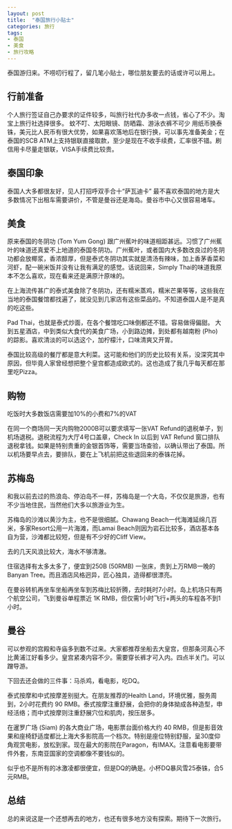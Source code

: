 ```yaml
---
layout: post
title:  "泰国旅行小贴士"
categories: 旅行
tags:
- 泰国
- 美食
- 旅行攻略
---
```

泰国游归来。不唠叨行程了，留几笔小贴士，哪位朋友要去的话或许可以用上。

## 行前准备

个人旅行签证自己办要求的证件较多，叫旅行社代办多收一点钱，省心了不少。淘宝上旅行社选择很多。
蚊不叮、太阳眼镜、防晒霜、游泳衣裤不可少
用纸币换泰铢，美元比人民币有很大优势，如果喜欢落地后在银行换，可以事先准备美金；在泰国的SCB ATM上支持银联直接取款，至少是现在不收手续费，汇率很不错。刷信用卡尽量走银联，VISA手续费比较贵。

## 泰国印象

泰国人大多都很友好，见人打招呼双手合十“萨瓦迪卡”
最不喜欢泰国的地方是大多数情况下出租车需要讲价，不管是曼谷还是海岛。曼谷市中心又很容易堵车。

## 美食

原来泰国的冬阴功 (Tom Yum Gong) 跟广州蕉叶的味道相距甚远。习惯了广州蕉叶的味道还真爱不上地道的泰国冬阴功。广州蕉叶，或者国内大多数改良过的冬阴功都会放椰浆，香浓醇厚，但是泰式冬阴功其实就是清汤有辣味，加上香茅香菜和河虾，配一碗米饭并没有让我有满足的感觉。话说回来，Simply Thai的味道我原本不怎么喜欢，现在看来还是满原汁原味的。

在上海流传甚广的泰式美食除了冬阴功，还有糯米蒸鸡，糯米芒果等等，这些我在当地的泰国餐馆都找遍了，就没见到几家店有这些菜品的。不知道泰国人是不是真的吃这些。

Pad Thai，也就是泰式炒面，在各个餐馆吃口味倒都还不错。容易做得偏甜。
大到五星酒店，中到类似大食代的美食广场，小到路边摊，到处都有越南粉 (Pho) 的踪影。喜欢清淡的可以选这个，加柠檬汁，口味清爽又开胃。

泰国比较高级的餐厅都是意大利菜。这可能和他们的历史比较有关系，没深究其中原因，但毕竟人家曾经想把整个皇宫都造成欧式的。这也造成了我几乎每天都在那里吃Pizza。

## 购物

吃饭时大多数饭店需要加10%的小费和7%的VAT

在同一个商场同一天内购物2000B可以要求填写一张VAT Refund的退税单子，到机场退税。退税流程为大厅4号口盖章，Check In 以后到 VAT Refund 窗口排队退税拿钱。如果是特别贵重的金银首饰等，需要当场查验，以确认带出了泰国。所以机场要早点去，要排队，要在上飞机前把这些退回来的泰铢花掉。

## 苏梅岛

和我以前去过的热浪岛、停泊岛不一样，苏梅岛是一个大岛，不仅仅是旅游，也有不少当地住民，当然他们大多以旅游业为生。

苏梅岛的沙滩以黄沙为主，也不是很细腻。Chawang Beach一代海滩延绵几百米，多家Resort公用一片海滩，而Lamai Beach则因为岩石比较多，酒店基本各自为营，沙滩都比较短，但是有不少好的Cliff View。

去的几天风浪比较大，海水不够清澈。

住宿选择有太多太多了，便宜到250B (50RMB) 一张床，贵到上万RMB一晚的Banyan Tree。而且酒店风格迥异，匠心独具，造得都很漂亮。

在曼谷转机再坐车坐船再坐车到苏梅比较折腾，去时耗时7小时。岛上机场只有两个航空公司，飞到曼谷单程票近 1K RMB，但仅需1小时飞行+两头的车程各不到1小时。

## 曼谷

可以参观的宫殿和寺庙多到数不过来。大家都推荐坐船去大皇宫，但那条河真心不比黄浦江好看多少。皇宫紧凑内容不少。需要穿长裤才可入内。四点半关门。可以蹭导游。

下回去还会做的三件事：马杀鸡，看电影，吃DQ。

泰式按摩和中式按摩差别挺大。在朋友推荐的Health Land，环境优雅，服务周到，2小时花费约 90 RMB。泰式按摩注重舒展，会把你的身体拗成各种造型，申经活络；而中式按摩则注重舒展穴位和肌肉，按压居多。

在暹罗广场 (Siam) 的各大商业广场，电影票台面价格大约 40 RMB，但是影音效果和座椅舒适度都比上海大多影院高一个档次。特别是座位特别舒服，呈30度仰角观赏电影，放松到家。现在最大的影院在Paragon，有IMAX。注意看电影要带件外套，东南亚国家的空调都像不要钱似的。

似乎也不是所有的冰激凌都很便宜，但是DQ的确是。小杯DQ暴风雪25泰铢，合5元RMB。
 

## 总结

总的来说这是一个还想再去的地方，也还有很多地方没有探索。期待下一次旅行。